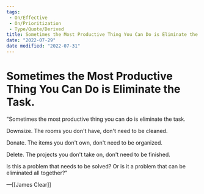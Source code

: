```yaml
---
tags:
 - On/Effective
 - On/Prioritization
 - Type/Quote/Derived
title: Sometimes the Most Productive Thing You Can Do is Eliminate the Task.
date: "2022-07-29"
date modified: "2022-07-31"
---
```


# Sometimes the Most Productive Thing You Can Do is Eliminate the Task.
"Sometimes the most productive thing you can do is eliminate the task.

Downsize. The rooms you don't have, don't need to be cleaned.

Donate. The items you don't own, don't need to be organized.

Delete. The projects you don't take on, don't need to be finished.

Is this a problem that needs to be solved? Or is it a problem that can be eliminated all together?"

—[[James Clear]]
